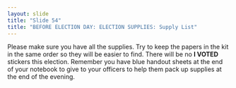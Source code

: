 ```yaml
---
layout: slide
title: "Slide 54"
title: "BEFORE ELECTION DAY: ELECTION SUPPLIES: Supply List"
---
```


Please make sure you have all the supplies. Try to keep the papers in the kit in the same order so they will be easier to find. There will be no **I VOTED** stickers this election. Remember you have blue handout sheets at the end of your notebook to give to your officers to help them pack up supplies at the end of the evening.
